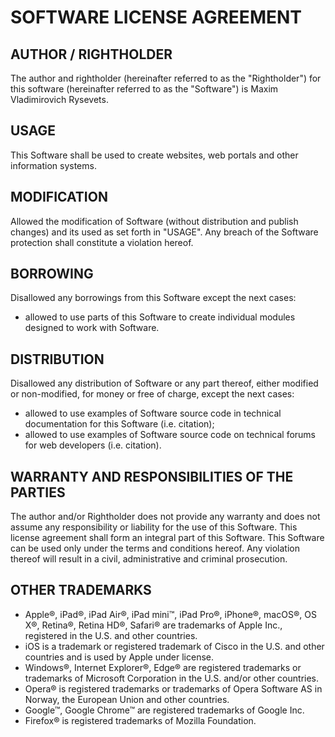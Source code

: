 

SOFTWARE LICENSE AGREEMENT
==========================


AUTHOR / RIGHTHOLDER
---------------------------------------------------------------------

The author and rightholder (hereinafter referred to as the "Rightholder")
for this software (hereinafter referred to as the "Software")
is Maxim Vladimirovich Rysevets.


USAGE
---------------------------------------------------------------------

This Software shall be used to create websites,
web portals and other information systems.


MODIFICATION
---------------------------------------------------------------------

Allowed the modification of Software (without distribution
and publish changes) and its usеd as set forth in "USAGE".
Any breach of the Software protection shall
constitute a violation hereof.


BORROWING
---------------------------------------------------------------------

Disallowed any borrowings from this Software except the next cases:

- allowed to use parts of this Software to create
  individual modules designed to work with Software.


DISTRIBUTION
---------------------------------------------------------------------

Disallowed any distribution of Software or any part thereof,
either modified or non-modified, for money or free of charge,
except the next cases:

- allowed to use examples of Software source code
  in technical documentation for this Software (i.e. citation);
- allowed to use examples of Software source code
  on technical forums for web developers (i.e. citation).


WARRANTY AND RESPONSIBILITIES OF THE PARTIES
---------------------------------------------------------------------

The author and/or Rightholder does not provide any warranty and does not assume
any responsibility or liability for the use of this Software.
This license agreement shall form an integral part of this Software.
This Software can be used only under the terms and conditions hereof.
Any violation thereof will result in a civil, administrative and criminal prosecution.


OTHER TRADEMARKS
---------------------------------------------------------------------

- Apple®, iPad®, iPad Air®, iPad mini™, iPad Pro®, iPhone®, macOS®, OS X®, Retina®,
  Retina HD®, Safari® are trademarks of Apple Inc., registered in the U.S. and other countries.
- iOS is a trademark or registered trademark of Cisco in the U.S. and other countries
  and is used by Apple under license.
- Windows®, Internet Explorer®, Edge® are registered trademarks or trademarks of
  Microsoft Corporation in the U.S. and/or other countries.
- Opera® is registered trademarks or trademarks of Opera Software AS in Norway,
  the European Union and other countries.
- Google™, Google Chrome™ are registered trademarks of Google Inc.
- Firefox® is registered trademarks of Mozilla Foundation.

